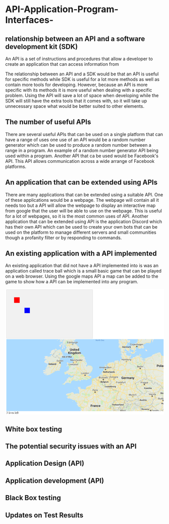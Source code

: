 # API-Application-Program-Interfaces-
## relationship between an API and a software development kit (SDK)
An API is a set of instructions and procedures that allow a developer to create an application that can access information from 

The relationship between an API and a SDK would be that an API is useful for specific methods while SDK is useful for a lot more methods as well as contain more tools for developing. However, because an API is more specific with its methods it is more useful when dealing with a specific problem. Using the API will save a lot of space when developing while the SDK will still have the extra tools that it comes with, so it will take up unnecessary space what would be better suited to other elements.

## The number of useful APIs
There are several useful APIs that can be used on a single platform that can have a range of uses one use of an API would be a random number generator which can be used to produce a random number between a range in a program. An example of a random number generator API being used within a program. Another API that ca be used would be Facebook's API. This API allows communication across a wide arrange of Facebook platforms.

## An application that can be extended using APIs
There are many applications that can be extended using a suitable API. One of these applications would be a webpage. The webpage will contain all it needs too but a API will allow the webpage to display an interactive map from google that the user will be able to use on the webpage. This is useful for a lot of webpages, so it is the most common uses of API. Another application that can be extended using API is the application Discord which has their own API which can be used to create your own bots that can be used on the platform to manage different servers and small communities though a profanity filter or by responding to commands.

## An existing application with a API implemented
An existing application that did not have a API implemented into is was an application called trace ball which is a small basic game that can be played on a web browser. Using the google maps API a map can be added to the game to show how a API can be implemented into any program.

![traceballmap](https://github.com/HORNETJOE/API-Application-Program-Interfaces-/blob/master/traceballmap.png)

## White box testing

## The potential security issues with an API

## Application Design (API)

## Application development (API)

## Black Box testing

## Updates on Test Results
